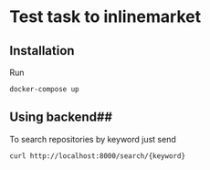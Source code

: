 # Test task to inlinemarket #

## Installation ##

Run <pre><code>docker-compose up</code></pre>

## Using backend##

To search repositories by keyword just send
<pre><code>curl http://localhost:8000/search/{keyword}</code></pre>
